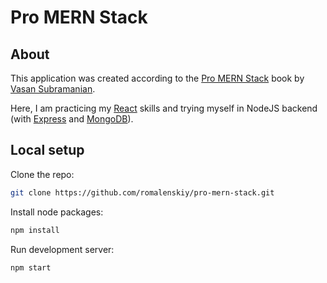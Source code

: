 # Pro MERN Stack

## About

This application was created according to the [Pro MERN Stack](https://www.apress.com/cn/book/9781484226520) book by [Vasan Subramanian](https://github.com/vasansr).

Here, I am practicing my [React](https://reactjs.org/) skills and trying myself in NodeJS backend (with [Express](https://expressjs.com/) and [MongoDB](https://www.mongodb.com/)).

## Local setup

Clone the repo:

```bash
git clone https://github.com/romalenskiy/pro-mern-stack.git
```

Install node packages:

```bash
npm install
```

Run development server:

```bash
npm start
```